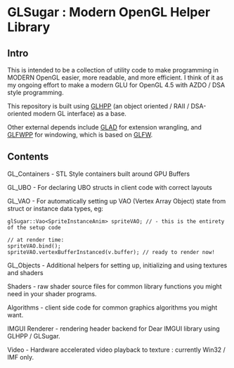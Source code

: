 # GLSugar : Modern OpenGL Helper Library

## Intro

This is intended to be a collection of utility code to make programming in MODERN OpenGL easier, more readable, and more efficient.  I think of it as my ongoing effort to make a modern GLU for OpenGL 4.5 with AZDO / DSA style programming.

This repository is built using [GLHPP](https://github.com/Steve132/glhpp) (an object oriented / RAII / DSA-oriented modern GL interface) as a base.

Other external depends include [GLAD](https://glad.dav1d.de/) for extension wrangling, and [GLFWPP](https://github.com/Steve132/glfwpp) for windowing, which is based on [GLFW](https://github.com/glfw/glfw).

## Contents

GL_Containers - STL Style containers built around GPU Buffers

GL_UBO - For declaring UBO structs in client code with correct layouts

GL_VAO - For automatically setting up VAO (Vertex Array Object) state from struct or instance data types, eg:

    glSugar::Vao<SpriteInstanceAnim> spriteVAO; // - this is the entirety of the setup code

    // at render time:
    spriteVAO.bind();
    spriteVAO.vertexBufferInstanced(v.buffer); // ready to render now!

GL_Objects - Additional helpers for setting up, initializing and using textures and shaders

Shaders - raw shader source files for common library functions you might need in your shader programs.

Algorithms - client side code for common graphics algorithms you might want.

IMGUI Renderer - rendering header backend for Dear IMGUI library using GLHPP / GLSugar.

Video - Hardware accelerated video playback to texture : currently Win32 / IMF only.
